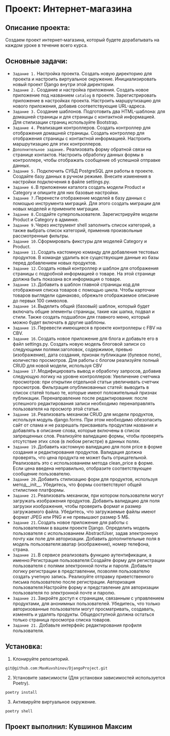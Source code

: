 # Проект: Интернет-магазина

## Описание проекта: 
Создаем проект интернет-магазина, который будете дорабатывать на каждом уроке в течение всего курса.

## Основные задачи:
- `Задание 1.` Настройка проекта. Создать новую директорию для проекта и настроить виртуальное окружение. 
Инициализировать новый проект Django внутри этой директории.
- `Задание 2.` Создание и настройка приложения. Создать новое приложение под названием `catalog` в проекте. Зарегистрировать приложение в настройках проекта. Настроить маршрутизацию для нового приложения, добавив соответствующие URL-адреса.
- `Задание 3.` Создание шаблонов. Подготовить два HTML-шаблона: для домашней страницы и для страницы с контактной информацией. Для стилизации страниц используйте Bootstrap.
- `Задание 4.` Реализация контроллеров. Создать контроллер для отображения домашней страницы. Создать контроллер для отображения страницы с контактной информацией. Настроить маршрутизацию для этих контроллеров.
- `Дополнительное задание.` Реализовать форму обратной связи на странице контактов. Настроить обработку данных формы в контроллере, чтобы отображать сообщение об успешной отправке данных.
- `Задание 5.` Подключить СУБД PostgreSQL для работы в проекте. Создайте базу данных в ручном режиме. Внесите изменения в настройки подключения в файле settings.py.
- `Задание 6.`В приложении каталога создать модели Product и Category и опишите для них базовые настройки.
- `Задание 7.`Перенести отображение моделей в базу данных с помощью инструмента миграций. Для этого создать миграции для новых моделей и примените миграции.
- `Задание 8.`Создайте суперпользователя. Зарегистрируйте модели Product и Category в админке.
- `Задание 9.`Через инструмент shell заполнить список категорий, а также выбрать список категорий, применив произвольные рассмотренные фильтры.
- `Задание 10.`Сформировать фикстуры для моделей Category и Product.
- `Задание 11.`Создать кастомную команду для добавления тестовых продуктов. В команде удалить все существующие данные из базы перед добавлением новых продуктов.
- `Задание 12.`Создать новый контроллер и шаблон для отображения страницы с подробной информацией о товаре. На этой странице должна быть показана вся информация о товаре.
- `Задание 13.`Добавить в шаблон главной страницы код для отображения списка товаров с помощью цикла. Чтобы карточки товаров выглядели одинаково, обрежьте отображаемое описание до первых 100 символов.
- `Задание 14.`Выделить общий (базовый) шаблон, который будет включать общие элементы страницы, такие как шапка, подвал и стили. Также создать подшаблон для главного меню, который можно будет включать в другие шаблоны.
- `Задание 15.`Перевести имеющиеся в проекте контроллеры с FBV на CBV.
- `Задание 16.`Создать новое приложение для блога и добавьте его в файл settings.py. Создать новую модель блоговой записи со следующими полями:заголовок, содержимое, превью (изображение), дата создания, признак публикации (булевое поле), количество просмотров. Для работы с блогом реализуйте полный CRUD для новой модели, используя CBV
- `Задание 17.`Модифицировать вывод и обработку запросов, добавив следующую логику на уровне контроллеров: Увеличение счетчика просмотров: при открытии отдельной статьи увеличивать счетчик просмотров. Фильтрация опубликованных статей: выводить в список статей только те, которые имеют положительный признак публикации. Перенаправление после редактирования: после успешного редактирования записи необходимо перенаправлять пользователя на просмотр этой статьи.
- `Задание 18.`Реализовать механизм CRUD для модели продуктов, используя модуль django.forms. При этом необходимо обезопасить сайт от спама и не разрешать присваивать продуктам названия и добавлять в описание слова, которые включены в список запрещенных слов. Реализуйте валидацию формы, чтобы проверять отсутствие этих слов (в любом регистре) в данных полях.
- `Задание 19.`Добавить кастомную валидацию для поля price в форме создания и редактирования продуктов. Валидация должна проверять, что цена продукта не может быть отрицательной. Реализовать это с использованием метода clean_price в форме. Если цена введена неправильно, отобразите соответствующее сообщение пользователю.
- `Задание 20.`Добавить стилизацию форм для продуктов, используя метод__init__. Убедитесь, что формы соответствуют общей стилистике платформы.
- `Задание 21.`Реализовать механизм, при котором пользователи могут загружать изображения продуктов. Добавить валидацию для поля загрузки изображения, чтобы проверить формат и размер загружаемого файла. Убедитесь, что загружаемые файлы имеют формат JPEG или PNG и не превышают размер 5 МБ.
- `Задание 21.`Создать новое приложение для работы с пользователями в вашем проекте Django. Определить модель пользователя с использованием AbstractUser, задав электронную почту как поле для авторизации. Добавить дополнительные поля в модель пользователя:аватар (изображение), номер телефона, страна.
- `Задание 21.`В сервисе реализовать функцию аутентификации, а именно:Регистрация пользователя:Создайте форму для регистрации пользователя с полями электронной почты и пароля. Добавьте логику регистрации в представлении, позволяя пользователю создать учетную запись. Реализуйте отправку приветственного письма пользователю после регистрации. Авторизация пользователя:Настройте форму и представление для авторизации пользователя по электронной почте и паролю.
- `Задание 21.`Закройте доступ к страницам, связанным с управлением продуктами, для анонимных пользователей. Убедитесь, что только авторизованные пользователи могут просматривать, создавать, изменять и удалять продукты. Общедоступной должна остаться только страница просмотра списка товаров.
- `Задание 21.` Добавьте интерфейс редактирования профиля пользователя.
## Установка:
1. Клонируйте репозиторий.

 `git@github.com:MaxKuvshinov/DjangoProject.git`

2. Установите зависимости (Для установки зависимостей используется Poetry).

 `poetry install`

3. Активируйте виртуальное окружение.

 `poetry shell`

## Проект выполнил: Кувшинов Максим

